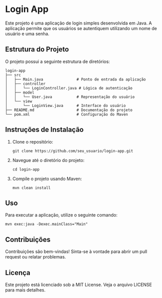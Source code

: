 # Login App

Este projeto é uma aplicação de login simples desenvolvida em Java. A aplicação permite que os usuários se autentiquem utilizando um nome de usuário e uma senha.

## Estrutura do Projeto

O projeto possui a seguinte estrutura de diretórios:

```
login-app
├── src
│   ├── Main.java               # Ponto de entrada da aplicação
│   ├── controller
│   │   └── LoginController.java # Lógica de autenticação
│   ├── model
│   │   └── User.java           # Representação do usuário
│   └── view
│       └── LoginView.java      # Interface do usuário
├── README.md                   # Documentação do projeto
└── pom.xml                     # Configuração do Maven
```

## Instruções de Instalação

1. Clone o repositório:
   ```
   git clone https://github.com/seu_usuario/login-app.git
   ```

2. Navegue até o diretório do projeto:
   ```
   cd login-app
   ```

3. Compile o projeto usando Maven:
   ```
   mvn clean install
   ```

## Uso

Para executar a aplicação, utilize o seguinte comando:
```
mvn exec:java -Dexec.mainClass="Main"
```

## Contribuições

Contribuições são bem-vindas! Sinta-se à vontade para abrir um pull request ou relatar problemas.

## Licença

Este projeto está licenciado sob a MIT License. Veja o arquivo LICENSE para mais detalhes.